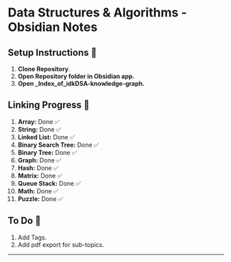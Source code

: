 # Data Structures & Algorithms - Obsidian Notes

## Setup Instructions 🚀
1. **Clone Repository**.
2. **Open Repository folder in Obsidian app.** 
3. **Open _Index_of_idkDSA-knowledge-graph.**

## Linking Progress 🔗
1. **Array:** Done ✅
2. **String:** Done ✅
3. **Linked List:** Done ✅
4. **Binary Search Tree:** Done ✅
5. **Binary Tree:** Done ✅
6. **Graph:** Done ✅
7. **Hash:** Done ✅
8. **Matrix:** Done ✅
9. **Queue Stack:** Done ✅
10. **Math:** Done ✅
11. **Puzzle:** Done ✅

## To Do 🔗
1. Add Tags.
2. Add pdf export for sub-topics.

---


